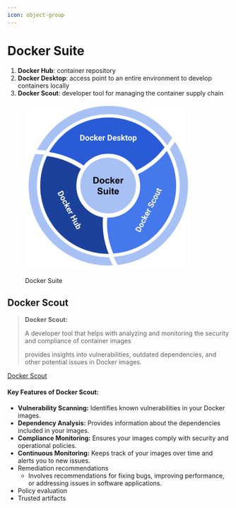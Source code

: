 ```yaml
---
icon: object-group
---
```


# Docker Suite

1. **Docker Hub**: container repository
2. **Docker Desktop**: access point to an entire environment to develop containers locally
3. **Docker Scout**: developer tool for managing the container supply chain

<figure><img src="../.gitbook/assets/docker-suite.png" alt="" width="375"><figcaption><p>Docker Suite</p></figcaption></figure>

## Docker Scout

> **Docker Scout:**&#x20;
>
> A developer tool that helps with analyzing and monitoring the security and compliance of container images&#x20;
>
> provides insights into vulnerabilities, outdated dependencies, and other potential issues in Docker images.

[Docker Scout](https://em.docker.com/NzkwLVNTQi0zNzUAAAGYBPDc_evsJ2JeCR5WkvDKQmYO2QmARu2ceWIzExTZWJTX_nCEHyfc69VGfmqvHbHddJA9QWY=)

#### Key Features of Docker Scout:

* **Vulnerability Scanning:** Identifies known vulnerabilities in your Docker images.
* **Dependency Analysis:** Provides information about the dependencies included in your images.
* **Compliance Monitoring:** Ensures your images comply with security and operational policies.
* **Continuous Monitoring:** Keeps track of your images over time and alerts you to new issues.
* Remediation recommendations
  * Involves recommendations for fixing bugs, improving performance, or addressing issues in software applications.&#x20;
* Policy evaluation&#x20;
* Trusted artifacts

